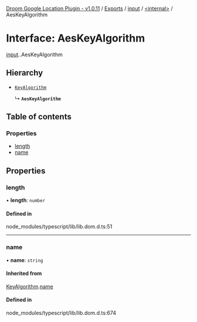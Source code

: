 [Droom Google Location Plugin - v1.0.11](../README.md) / [Exports](../modules.md) / [input](../modules/input.md) / [<internal\>](../modules/input._internal_.md) / AesKeyAlgorithm

# Interface: AesKeyAlgorithm

[input](../modules/input.md).[<internal>](../modules/input._internal_.md).AesKeyAlgorithm

## Hierarchy

- [`KeyAlgorithm`](input._internal_.KeyAlgorithm.md)

  ↳ **`AesKeyAlgorithm`**

## Table of contents

### Properties

- [length](input._internal_.AesKeyAlgorithm.md#length)
- [name](input._internal_.AesKeyAlgorithm.md#name)

## Properties

### length

• **length**: `number`

#### Defined in

node_modules/typescript/lib/lib.dom.d.ts:51

___

### name

• **name**: `string`

#### Inherited from

[KeyAlgorithm](input._internal_.KeyAlgorithm.md).[name](input._internal_.KeyAlgorithm.md#name)

#### Defined in

node_modules/typescript/lib/lib.dom.d.ts:674
